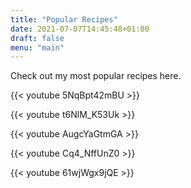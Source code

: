 ```yaml
---
title: "Popular Recipes"
date: 2021-07-07T14:45:48+01:00
draft: false
menu: "main"
---
```

Check out my most popular recipes here.

{{< youtube 5NqBpt42mBU >}}


{{< youtube t6NlM_K53Uk >}}


{{< youtube AugcYaGtmGA >}}


{{< youtube Cq4_NffUnZ0 >}}


{{< youtube 61wjWgx9jQE >}}